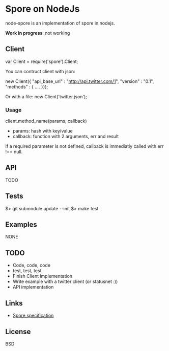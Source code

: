 # Spore on NodeJs #

node-spore is an implementation of spore in nodejs.

**Work in progress**: not working

## Client ##

var Client = require('spore').Client;

You can contruct client with json:

new Client({
        "api_base_url" : "http://api.twitter.com/1",
        "version" : "0.1",
        "methods" : {
        ....
        }});

Or with a file:
new Client('twitter.json');

### Usage ###

client.method_name(params, callback)

* params: hash with key/value
* callback: function with 2 arguments, err and result

If a required parameter is not defined, callback is immediatly called with err !== null.

## API ##

TODO

## Tests ##

$> git submodule update --init
$> make test

## Examples ##

NONE

## TODO ##

* Code, code, code
* test, test, test
* Finish Client implementation
* Write example with a twitter client (or statusnet :))
* API implementation

## Links ##

* [Spore specification](http://github.com/SPORE/specifications.git)

## License ##

BSD
